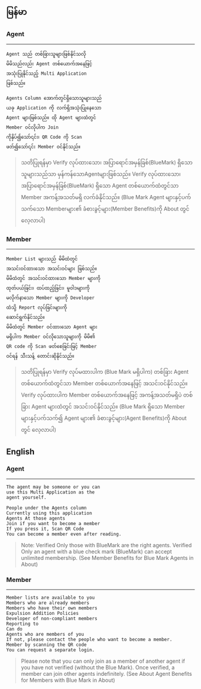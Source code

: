 ## မြန်မာ ##
### Agent ###
------------

    Agent သည် တစ်ခြားသူများဖြစ်နိုင်သလို
    မိမိသည်လည်း Agent တစ်ယောက်အနေဖြင့်
    အသုံးပြုနိုင်သည့် Multi Application
    ဖြစ်သည်။

    Agents Column အောက်တွင်ရှိသောသူများသည်
    ယခု Application ကို လက်ရှိအသုံးပြုနေသော
    Agent များဖြစ်သည်။ ထို Agent များထံတွင်
    Member ဝင်လိုပါက Join
    ကိုနှိပ်၍သော်၎င်း၊ QR Code ကို Scan
    ဖတ်၍သော်၎င်း Member ဝင်နိုင်သည်။

> သတိပြုရန်မှာ Verify လုပ်ထားသော၊ အပြာရောင်အမှန်ခြစ်(BlueMark) ရှိသောသူများသည်သာ မှန်ကန်သောAgentများဖြစ်သည်။ Verify လုပ်ထားသော၊ အပြာရောင်အမှန်ခြစ်(BlueMark) ရှိသော Agent တစ်ယောက်ထံတွင်သာ Member အကန့်အသတ်မရှိ လက်ခံနိုင်သည်။ (Blue Mark Agent များနှင့်ပက်သက်သော Memberများ၏ ခံစားခွင့်များ(Member Benefits)ကို About တွင် လေ့လာပါ)

### Member ###
------------

    Member List များသည် မိမိထံတွင်
    အသင်းဝင်ထားသော အသင်းဝင်များ ဖြစ်သည်။
    မိမိထံတွင် အသင်းဝင်ထားသော Member များကို
    ထုတ်ပယ်ခြင်း၊ ထပ်ထည့်ခြင်း၊ မူဝါဒများကို
    မလိုက်နာသော Member များကို Developer 
    ထံသို့ Report လုပ်ခြင်းများကို
    ဆောင်ရွက်နိုင်သည်။ 
    မိမိထံတွင် Member ဝင်ထားသော Agent များ
    မရှိပါက Member ဝင်လိုသောသူများကို မိမိ၏
    QR code ကို Scan ဖတ်စေခြင်းဖြင့် Member
    ဝင်ရန် သီးသန့် တောင်းဆိုနိုင်သည်။

> သတိပြုရန်မှာ Verify လုပ်မထားပါက (Blue Mark မရှိပါက) တစ်ခြား Agent တစ်ယောက်ထံတွင်သာ Member တစ်ယောက်အနေဖြင့် အသင်းဝင်နိုင်သည်။ Verify လုပ်ထားပါက Member တစ်ယောက်အနေဖြင့် အကန့်အသတ်မရှိပဲ တစ်ခြား Agent များထံတွင်  အသင်းဝင်နိုင်သည်။ (Blue Mark ရှိသော Member များနှင့်ပက်သက်၍ Agent များ၏ ခံစားခွင့်များ(Agent Benefits)ကို About တွင် လေ့လာပါ)


## English ##
### Agent ###
-------------

    The agent may be someone or you can
    use this Multi Application as the 
    agent yourself.

    People under the Agents column
    Currently using this application
    Agents At those agents
    Join if you want to become a member
    If you press it, Scan QR Code
    You can become a member even after reading.

> Note: Verified Only those with BlueMark are the right agents. Verified Only an agent with a blue check mark (BlueMark) can accept unlimited membership. (See Member Benefits for Blue Mark Agents in About)

### Member ###
-------------

    Member lists are available to you
    Members who are already members
    Members who have their own members
    Expulsion Addition Policies
    Developer of non-compliant members
    Reporting to
    Can do
    Agents who are members of you
    If not, please contact the people who want to become a member.
    Member by scanning the QR code
    You can request a separate login.

> Please note that you can only join as a member of another agent if you have not verified (without the Blue Mark). Once verified, a member can join other agents indefinitely. (See About Agent Benefits for Members with Blue Mark in About)